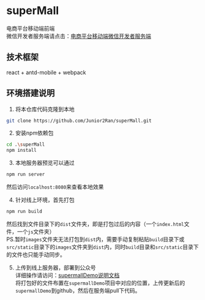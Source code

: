 # superMall
电商平台移动端前端  
微信开发者服务端请点击：[电商平台移动端微信开发者服务端](https://github.com/Junior2Ran/supermallDemo)

## 技术框架
react + antd-mobile + webpack

## 环境搭建说明
1. 将本仓库代码克隆到本地
```bash
git clone https://github.com/Junior2Ran/superMall.git
```

2. 安装npm依赖包
```bash
cd .\superMall
npm install
```

3. 本地服务器预览可以通过
```bash
npm run server
```
然后访问`localhost:8080`来查看本地效果

4. 针对线上环境，首先打包
```bash
npm run build
```
然后找到文件目录下的`dist`文件夹，即是打包过后的内容（一个`index.html`文件，一个`js`文件夹）  
PS.暂时`images`文件夹无法打包到`dist`内，需要手动复制粘贴`build`目录下或`src/static`目录下的`images`文件夹到`dist`内，同时`build`目录和`src/static`目录下的文件也只能手动同步。

5. 上传到线上服务器，部署到公众号  
详细操作请访问：[supermallDemo说明文档](https://github.com/Junior2Ran/supermallDemo/blob/master/README.md)  
将打包好的文件布置在`supermallDemo`项目中对应的位置，上传更新后的`supermallDemo`到github，然后在服务端pull下代码。
